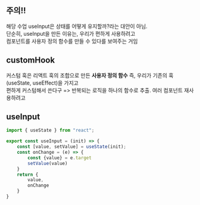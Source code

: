 ## 주의!!

해당 수업 useInput은 상태를 어떻게 유지할까?라는 대안이 아님.  
단순히, useInput을 만든 이유는, 우리가 편하게 사용하려고  
컴포넌트를 사용자 정의 함수를 만들 수 있다를 보여주는 거임

## customHook

커스텀 훅은 리액트 훅의 조합으로 만든 **사용자 정의 함수**
즉, 우리가 기존의 훅(useState, useEffect)을 가지고  
편하게 커스텀해서 쓴다구
=> 반복되는 로직을 하나의 함수로 추출. 여러 컴포넌트 재사용하려고

## useInput

```jsx
import { useState } from "react";

export const useInput = (init) => {
    const [value, setValue] = useState(init);
    const onChange = (e) => {
        const {value} = e.target
        setValue(value)
    }
    return {
        value,
        onChange
    }
}
```

